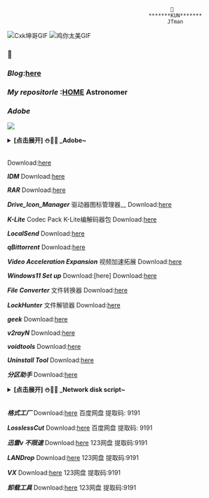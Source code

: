                                                        💖
                                                 *******KUN*******
                                                       JTman

![Cxk坤哥GIF](https://github.com/user-attachments/assets/8cc3e17a-ae2e-4cdf-a1aa-b61ba80c9d70) ![鸡你太美GIF](https://github.com/user-attachments/assets/c1b50091-ed2a-49a6-926f-d7d6ee1d4dcb) 

### 🦌

### **_Blog_**:[here](https://kun.datatestvless.click/) 

###  **_My repositorle_**  :[HOME](https://github.com/JTman-c)   Astronomer

### **_Adobe_**

![](https://encrypted-tbn0.gstatic.com/images?q=tbn:ANd9GcSXLmaMD16JPZBZz12YP2LYhwjsg3VrP2iFCg&s)

<details><summary><strong> [点击展开] ⛄🦌🫦  _Adobe~</strong></summary>

**_GenP_**  Download:[here](https://github.com/JTman-c/K/releases/tag/1.7)

**_Adobe Creative Cloud_**  Download:[here](https://www.123912.com/s/cRYiTd-YZtfA?提取码:9191)   123网盘  提取码:9191

**_Adobe 21_**  Download:[here](https://www.123912.com/s/cRYiTd-FZtfA?提取码:9191)  123网盘  提取码:9191

**_Adobe Acrobat FPD_**   Download:[here](https://www.123912.com/s/cRYiTd-VMtfA?提取码:9191)  123网盘  提取码:9191

</details>

![]()

Download:[here](https://github.com/JTman-c/Kun_Files/releases/tag/0.1)

**_IDM_**  Download:[here](https://github.com/JTman-c/Kun_Files/releases/tag/0.2)

**_RAR_**  Download:[here](https://github.com/JTman-c/Kun_Files/releases/tag/0.3)

**_Drive_Icon_Manager_** 驱动器图标管理器__  Download:[here](https://github.com/JTman-c/Kun_Files/releases/tag/0.4)

**_K-Lite_** Codec Pack K-Lite编解码器包  Download:[here](https://github.com/JTman-c/Kun_Files/releases/tag/0.5)

**_LocalSend_**  Download:[here](https://github.com/JTman-c/Kun_Files/releases/tag/0.6)

**_qBittorrent_**  Download:[here](https://github.com/JTman-c/Kun_Files/releases/tag/0.7)

**_Video Acceleration Expansion_** 视频加速拓展  Download:[here](https://github.com/JTman-c/Kun_Files/releases/tag/0.8)

**_Windows11 Set up_**  Download:[here]  Download:[here](https://github.com/JTman-c/Kun_Files/releases/tag/0.9)

**_File Converter_** 文件转换器  Download:[here](https://github.com/JTman-c/Kun_Files/releases/tag/1.0)

**_LockHunter_** 文件解锁器 Download:[here](https://github.com/JTman-c/Kun_Files/releases/tag/1.1)

**_geek_**  Download:[here](https://github.com/JTman-c/Kun_Files/releases/tag/1.2)

**_v2rayN_** Download:[here](https://github.com/JTman-c/K/releases/tag/1.3)

**_voidtools_**  Download:[here](https://github.com/JTman-c/K/releases/tag/1.4)

**_Uninstall Tool_**  Download:[here](https://github.com/JTman-c/K/releases/tag/1.6)

**_分区助手_**  Download:[here](https://github.com/JTman-c/K/releases/tag/1.8)

<details><summary><strong> [点击展开] ⛄🦌🫦  _Network disk script~</strong></summary>

**_Use with IDM_**
  
- [ ] 👣 **_Official_**  [(_百度_)](https://sswpdd.xyz/doc/doc.html)  -  [(_123网盘_)](https://greasyfork.org/zh-CN/scripts/513528-123-%E4%BA%91%E7%9B%98%E4%BC%9A%E5%91%98%E9%9D%92%E6%98%A5%E7%89%88)
  
- [ ] 👣 **_script_** Download:[here](https://github.com/JTman-c/K/releases/tag/1.5)
      
</details>

![]()

**_格式工厂_**  Download:[here](https://pan.baidu.com/s/1ghYjJbOpTW2WxRM4uvcOJA?pwd=9191)  百度网盘  提取码: 9191

**_LosslessCut_**  Download:[here](https://pan.baidu.com/s/1Mqx4pXHPd8VFOIR9i677Dg?pwd=9191) 百度网盘   提取码: 9191 

**_迅雷v 不限速_**   Download:[here](https://www.123912.com/s/cRYiTd-XMtfA?提取码:9191)  123网盘  提取码:9191

**_LANDrop_**   Download:[here](https://www.123912.com/s/cRYiTd-CZtfA?提取码:9191)  123网盘  提取码:9191

**_VX_**   Download:[here](https://www.123912.com/s/cRYiTd-LMtfA?提取码:9191)  123网盘  提取码:9191

**_卸载工具_**   Download:[here](https://www.123912.com/s/cRYiTd-wLtfA?提取码:9191)   123网盘  提取码:9191








